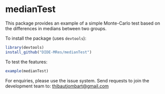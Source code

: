 # medianTest
This package provides an example of a simple Monte-Carlo test based on the differences in medians between two groups.

To install the package (uses `devtools`):
```r
library(devtools)
install_github("DIDE-MRes/medianTest")
```

To test the features:
```r
example(medianTest)
```

For enquiries, please use the issue system.
Send requests to join the development team to: thibautjombart@gmail.com
